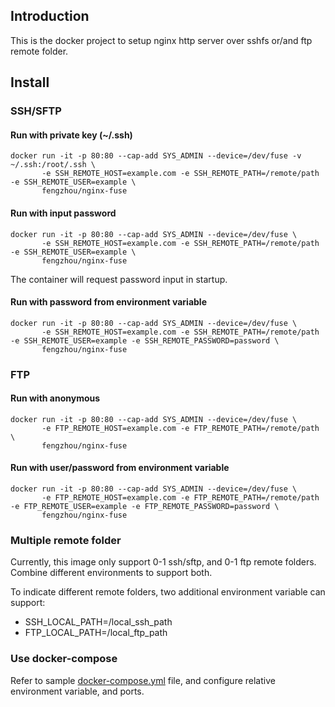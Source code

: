 Introduction
-----
This is the docker project to setup nginx http server over sshfs or/and ftp remote folder.

Install
-----
### SSH/SFTP
#### Run with private key (~/.ssh)
```
docker run -it -p 80:80 --cap-add SYS_ADMIN --device=/dev/fuse -v ~/.ssh:/root/.ssh \
       -e SSH_REMOTE_HOST=example.com -e SSH_REMOTE_PATH=/remote/path -e SSH_REMOTE_USER=example \
       fengzhou/nginx-fuse
```
#### Run with input password
```
docker run -it -p 80:80 --cap-add SYS_ADMIN --device=/dev/fuse \
       -e SSH_REMOTE_HOST=example.com -e SSH_REMOTE_PATH=/remote/path -e SSH_REMOTE_USER=example \
       fengzhou/nginx-fuse
```
The container will request password input in startup.
#### Run with password from environment variable
```
docker run -it -p 80:80 --cap-add SYS_ADMIN --device=/dev/fuse \
       -e SSH_REMOTE_HOST=example.com -e SSH_REMOTE_PATH=/remote/path -e SSH_REMOTE_USER=example -e SSH_REMOTE_PASSWORD=password \
       fengzhou/nginx-fuse
```

### FTP
#### Run with anonymous
```
docker run -it -p 80:80 --cap-add SYS_ADMIN --device=/dev/fuse \
       -e FTP_REMOTE_HOST=example.com -e FTP_REMOTE_PATH=/remote/path \
       fengzhou/nginx-fuse
```
#### Run with user/password from environment variable
```
docker run -it -p 80:80 --cap-add SYS_ADMIN --device=/dev/fuse \
       -e FTP_REMOTE_HOST=example.com -e FTP_REMOTE_PATH=/remote/path -e FTP_REMOTE_USER=example -e FTP_REMOTE_PASSWORD=password \
       fengzhou/nginx-fuse
```

### Multiple remote folder
Currently, this image only support 0-1 ssh/sftp, and 0-1 ftp remote folders. Combine different environments to support both.

To indicate different remote folders, two additional environment variable can support:
- SSH_LOCAL_PATH=/local_ssh_path
- FTP_LOCAL_PATH=/local_ftp_path

### Use docker-compose
Refer to sample [docker-compose.yml](https://github.com/feng-zh/docker-nginx-fuse/blob/master/docker-compose.yml) file, and configure relative environment variable, and ports.
